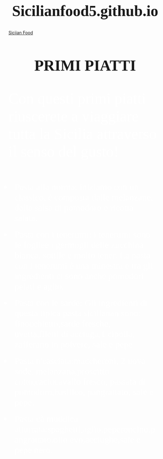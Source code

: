 # Sicilianfood5.github.io
<html lang="en">
  <head>
    <meta charset="utf-8">
		<meta name="viewport" content="width=device-width, initial-scale=1, shrink-to-fit=no">
    <style type="text/css">
		h1 {text-align: center;
			font-size: 50px;
			font-family: freestyle script;}
	ul { font-family:helvetica;
	padding: 10px 10px 10px 10px;
	color: white; }
	li{padding: 10px 10px 10px 10px;
		font-size: 30px;
		font-family: freestyle script;}
	p{font-family: freestyle script; font-size: 50px; color: white;}
	</style>
  <body>
   <body background="https://www.gnamitfood.it/tasty/wp-content/uploads/2019/08/Caprese-Mozzarella-e-Pomodoro-Gnamit-1600x900.jpg">

<title>PRIMI PIATTI</title>
 <div class="container">         
       <div class="row">
         <div class="navbar navbar-invers">
            <div class="navbar-header">
                <a href="#" class="navbar-brand">Siciian Food</a>
            </div>
          </div>
        </div>
      </div>          
    <h1> PRIMI PIATTI</h1>
    <P>Con questi primi piatti riuscerete a viaggiare tutta la Sicilia attraverso il senso del gusto!</P>
    <ul>
    	<li>Pasta alla norma: iniziamo con un classico, è composta dalle melanzane, dalla salsa di pomodoro e ricotta salata.</li>
    	<li>Pasta con i tenerumi: i tenerumi sono le fogliee i germogli delle zucchina bianca, sottile e molto tener. La pasta con i tenerumi è una minestra e tra gli ingredienti ci sono anche pomodori pelati e aglio.</li>
    	<li>Pasta con le sarde: Gli ingredienti di questa tipica pasta sicilianan sono: finocchietto,sarde fresche, uvetta,filetti di acciuga,1 cipolla, zafferano in polvere, sale e pepe.</li>
    	<li>Pasta n'casciata:maccheroni, 2 uova sode, melanzana,proscitto cotto,caciocavallo fresco, passata di pomodoro,basilico, pangrattato, sale e pepe.</li>
    	<li>Pasta cà muddica atturrata:spaghetti,aglio,peperoncino,pangrattato,olio evo,acciughe,sale e pepe nero.</li>	
    	<style type="text/css">
		</body>
	</html>
